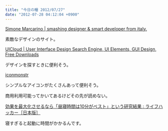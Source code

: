 ```yaml
---
title: "今日の糧 2012/07/27"
date: "2012-07-28 04:12:04 +0900"
---
```


  [Simone Marcarino | smashing designer &#038; smart developer from italy.](http://simonemarcarino.com/)

素敵なデザインのサイト。

  [UICloud | User Interface Design Search Engine, UI Elements, GUI Design, Free Downloads](http://ui-cloud.com/)

デザインを探すときに便利そう。

[iconmonstr](http://iconmonstr.com/)

シンプルなアイコンがたくさんあって便利そう。

商用利用可能ってかいてあるけどその先が読めない。   

  [効果を最大化させるなら「昼寝時間は10分がベスト」という研究結果 : ライフハッカー［日本版］](http://www.lifehacker.jp/2012/07/120727best_nap_time.html)

寝すぎると起動に時間がかかるんです。

